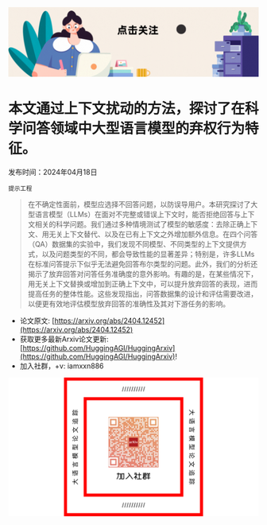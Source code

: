 ![](https://raw.githubusercontent.com/HuggingAGI/HuggingArxiv/main/imgs/follow2.gif)
# 本文通过上下文扰动的方法，探讨了在科学问答领域中大型语言模型的弃权行为特征。
发布时间：2024年04月18日

`提示工程`
> 在不确定性面前，模型应选择不回答问题，以防误导用户。本研究探讨了大型语言模型（LLMs）在面对不完整或错误上下文时，能否拒绝回答与上下文相关的科学问题。我们通过多种情境测试了模型的敏感度：去除正确上下文、用无关上下文替代、以及在已有上下文之外增加额外信息。在四个问答（QA）数据集的实验中，我们发现不同模型、不同类型的上下文提供方式，以及问题类型的不同，都会导致性能的显著差异；特别是，许多LLMs在标准问答提示下似乎无法避免回答布尔类型的问题。此外，我们的分析还揭示了放弃回答对问答任务准确度的意外影响。有趣的是，在某些情况下，用无关上下文替换或增加到正确上下文中，可以提升放弃回答的表现，进而提高任务的整体性能。这些发现指出，问答数据集的设计和评估需要改进，以便更有效地评估模型放弃回答的准确性及其对下游任务的影响。



- 论文原文: [https://arxiv.org/abs/2404.12452](https://arxiv.org/abs/2404.12452)
- 获取更多最新Arxiv论文更新: [https://github.com/HuggingAGI/HuggingArxiv](https://github.com/HuggingAGI/HuggingArxiv)!
- 加入社群，+v: iamxxn886

![](https://raw.githubusercontent.com/HuggingAGI/HuggingArxiv/main/imgs/qrcode.png)